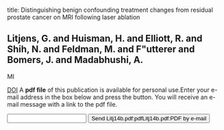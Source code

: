title: Distinguishing benign confounding treatment changes from residual prostate cancer on MRI following laser ablation

## Litjens, G. and Huisman, H. and Elliott, R. and Shih, N. and Feldman, M. and F"utterer and Bomers, J. and Madabhushi, A.
MI

<a href="https://doi.org/10.1117/12.2043819">DOI</a>
A <b>pdf file</b> of this publication is available for personal use.Enter your e-mail address in the box below and press the button. You will receive an e-mail message with a link to the pdf file.
<form action="sender.php">  <input type="text" name="email">  <input type="submit" value="Send Litj14b.pdf:pdfLitj14b.pdf:PDF by e-mail"></form>